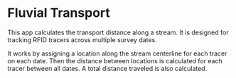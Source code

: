 # Fluvial Transport

This app calculates the transport distance along a stream.
It is designed for tracking RFID tracers across multiple survey dates.

It works by assigning a location along the stream centerline for each tracer on each date. Then the distance between locations is calculated for each tracer between all dates.
A total distance traveled is also calculated.
